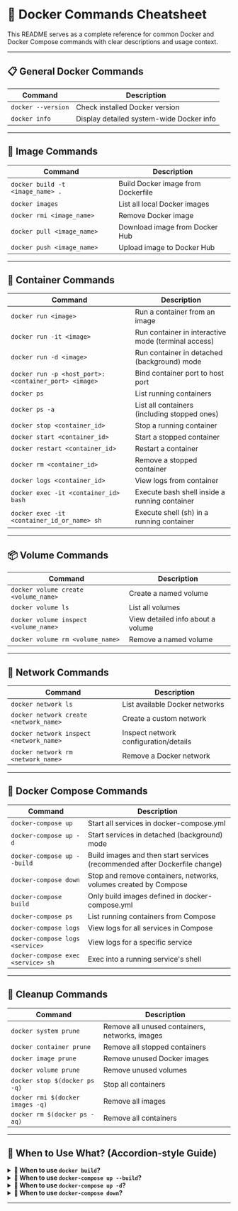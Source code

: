 
# 🐳 Docker Commands Cheatsheet

This README serves as a complete reference for common Docker and Docker Compose commands with clear descriptions and usage context.

---

## 📋 General Docker Commands

| Command                                 | Description                                       |
|-----------------------------------------|---------------------------------------------------|
| `docker --version`                      | Check installed Docker version                   |
| `docker info`                           | Display detailed system-wide Docker info         |

---

## 🔧 Image Commands

| Command                                      | Description                                               |
|----------------------------------------------|-----------------------------------------------------------|
| `docker build -t <image_name> .`             | Build Docker image from Dockerfile                        |
| `docker images`                              | List all local Docker images                              |
| `docker rmi <image_name>`                    | Remove Docker image                                       |
| `docker pull <image_name>`                   | Download image from Docker Hub                            |
| `docker push <image_name>`                   | Upload image to Docker Hub                                |

---

## 🧱 Container Commands

| Command                                                       | Description                                                           |
|----------------------------------------------------------------|-----------------------------------------------------------------------|
| `docker run <image>`                                           | Run a container from an image                                        |
| `docker run -it <image>`                                       | Run container in interactive mode (terminal access)                  |
| `docker run -d <image>`                                        | Run container in detached (background) mode                          |
| `docker run -p <host_port>:<container_port> <image>`           | Bind container port to host port                                     |
| `docker ps`                                                    | List running containers                                              |
| `docker ps -a`                                                 | List all containers (including stopped ones)                         |
| `docker stop <container_id>`                                   | Stop a running container                                             |
| `docker start <container_id>`                                  | Start a stopped container                                            |
| `docker restart <container_id>`                                | Restart a container                                                  |
| `docker rm <container_id>`                                     | Remove a stopped container                                           |
| `docker logs <container_id>`                                   | View logs from container                                             |
| `docker exec -it <container_id> bash`                          | Execute bash shell inside a running container                        |
| `docker exec -it <container_id_or_name> sh`                    | Execute shell (sh) in a running container                            |

---

## 📦 Volume Commands

| Command                                 | Description                             |
|-----------------------------------------|-----------------------------------------|
| `docker volume create <volume_name>`    | Create a named volume                   |
| `docker volume ls`                      | List all volumes                        |
| `docker volume inspect <volume_name>`   | View detailed info about a volume       |
| `docker volume rm <volume_name>`        | Remove a named volume                   |

---

## 📁 Network Commands

| Command                                 | Description                             |
|-----------------------------------------|-----------------------------------------|
| `docker network ls`                     | List available Docker networks          |
| `docker network create <network_name>`  | Create a custom network                 |
| `docker network inspect <network_name>` | Inspect network configuration/details   |
| `docker network rm <network_name>`      | Remove a Docker network                 |

---

## 🧰 Docker Compose Commands

| Command                                         | Description                                                               |
|-------------------------------------------------|---------------------------------------------------------------------------|
| `docker-compose up`                             | Start all services in docker-compose.yml                                  |
| `docker-compose up -d`                          | Start services in detached (background) mode                              |
| `docker-compose up --build`                     | Build images and then start services (recommended after Dockerfile change)|
| `docker-compose down`                           | Stop and remove containers, networks, volumes created by Compose          |
| `docker-compose build`                          | Only build images defined in docker-compose.yml                           |
| `docker-compose ps`                             | List running containers from Compose                                      |
| `docker-compose logs`                           | View logs for all services in Compose                                     |
| `docker-compose logs <service>`                 | View logs for a specific service                                          |
| `docker-compose exec <service> sh`              | Exec into a running service's shell                                       |

---

## 🧹 Cleanup Commands

| Command                          | Description                                      |
|----------------------------------|--------------------------------------------------|
| `docker system prune`            | Remove all unused containers, networks, images   |
| `docker container prune`         | Remove all stopped containers                    |
| `docker image prune`             | Remove unused Docker images                      |
| `docker volume prune`            | Remove unused volumes                            |
| `docker stop $(docker ps -q)`    | Stop all containers                              |
| `docker rmi $(docker images -q)` | Remove all images                                |
| `docker rm $(docker ps -aq)`     | Remove all containers                            |

---

## 🧠 When to Use What? (Accordion-style Guide)

<details>
  <summary><strong>📌 When to use <code>docker build</code>?</strong></summary>

Use `docker build` when:
- You are working with a **single service** app.
- You are **not** using `docker-compose`.
- You want to **manually** build a Docker image from a Dockerfile.

**Example:**
```bash
docker build -t my-app-image .
docker run -p 3000:3000 my-app-image
```

</details>

<details>
  <summary><strong>📌 When to use <code>docker-compose up --build</code>?</strong></summary>

Use `docker-compose up --build` when:
- You are managing **multiple services** (e.g., Node.js, MongoDB, Redis, etc.).
- You have a `docker-compose.yml` file and a `Dockerfile`.
- You made changes to your Dockerfile or environment variables and need to rebuild.

**Recommended Command:**
```bash
docker-compose up --build
```

</details>

<details>
  <summary><strong>📌 When to use <code>docker-compose up -d</code>?</strong></summary>

Use this to:
- Run all services defined in `docker-compose.yml` in the background (detached mode).
- You already have images built or don't need to rebuild.

**Example:**
```bash
docker-compose up -d
```

</details>

<details>
  <summary><strong>📌 When to use <code>docker-compose down</code>?</strong></summary>

Use this when:
- You want to stop and clean up all services, networks, and volumes created by Docker Compose.

**Example:**
```bash
docker-compose down
```

</details>

---

